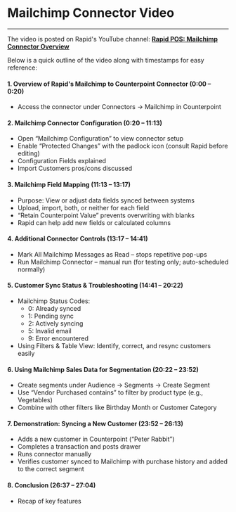 # Mailchimp Connector Video

---

The video is posted on Rapid's YouTube channel: [**Rapid POS: Mailchimp Connector Overview**](https://www.youtube.com/watch?v=MbZKzWq3xlE)   
  
Below is a quick outline of the video along with timestamps for easy reference:

#### 1. Overview of Rapid's Mailchimp to Counterpoint Connector (0:00 – 0:20)
- Access the connector under Connectors → Mailchimp in Counterpoint

#### 2. Mailchimp Connector Configuration (0:20 – 11:13)
- Open “Mailchimp Configuration” to view connector setup
- Enable “Protected Changes” with the padlock icon (consult Rapid before editing)
- Configuration Fields explained
- Import Customers pros/cons discussed

#### 3. Mailchimp Field Mapping (11:13 – 13:17)
- Purpose: View or adjust data fields synced between systems
- Upload, import, both, or neither for each field
- “Retain Counterpoint Value” prevents overwriting with blanks
- Rapid can help add new fields or calculated columns

#### 4. Additional Connector Controls (13:17 – 14:41)
- Mark All Mailchimp Messages as Read – stops repetitive pop-ups
- Run Mailchimp Connector – manual run (for testing only; auto-scheduled normally)

#### 5. Customer Sync Status & Troubleshooting (14:41 – 20:22)
- Mailchimp Status Codes:
  - 0: Already synced
  - 1: Pending sync
  - 2: Actively syncing
  - 5: Invalid email
  - 9: Error encountered
- Using Filters & Table View: Identify, correct, and resync customers easily

#### 6. Using Mailchimp Sales Data for Segmentation (20:22 – 23:52)
- Create segments under Audience → Segments → Create Segment
- Use “Vendor Purchased contains” to filter by product type (e.g., Vegetables)
- Combine with other filters like Birthday Month or Customer Category

#### 7. Demonstration: Syncing a New Customer (23:52 – 26:13)
- Adds a new customer in Counterpoint (“Peter Rabbit”)
- Completes a transaction and posts drawer
- Runs connector manually
- Verifies customer synced to Mailchimp with purchase history and added to the correct segment

#### 8. Conclusion (26:37 – 27:04)
- Recap of key features
